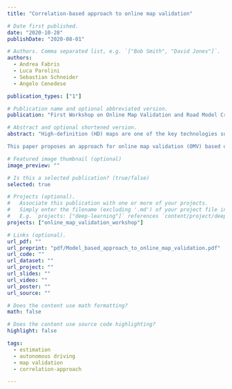 ```yaml
---
title: "Correlation-based approach to online map validation"

# Date first published.
date: "2020-10-28"
publishDate: "2020-08-01"

# Authors. Comma separated list, e.g. `["Bob Smith", "David Jones"]`.
authors:
  - Andrea Fabris
  - Luca Parolini
  - Sebastian Schneider
  - Angelo Cenedese

publication_types: ["1"]

# Publication name and optional abbreviated version.
publication: "First Workshop on Online Map Validation and Road Model Creation - IEEE Intelligent Vehicles Symposium - IV2020"

# Abstract and optional shortened version.
abstract: "High-definition (HD) maps are one of the key technologies supporting autonomous-driving vehicles (ADVs). Especially in urban scenarios, the field of view of sensors is often limited, and HD map provides critical information about upcoming road environmental data. Maps used for ADV are high resolution with centimeter-level accuracy and their correctness is fundamental when analyzing the safety of upcoming maneuvers.

This paper proposes an approach for online map validation (OMV) based on spatial and temporal correlation of smart-sensors. Smart sensors are capable of analyzing the validity of regions of the map independently from one another. Results from the sensors are then fused over multiple regions and time samples for providing a unified view to software components deciding on upcoming maneuvers  which areas of the maps are consistent with sensor data and which are not."

# Featured image thumbnail (optional)
image_preview: ""

# Is this a selected publication? (true/false)
selected: true

# Projects (optional).
#   Associate this publication with one or more of your projects.
#   Simply enter the filename (excluding '.md') of your project file in `content/project/`.
#   E.g. `projects: ["deep-learning"]` references `content/project/deep-learning.md`.
projects: ["online_map_validation_workshop"]

# Links (optional).
url_pdf: ""
url_preprint: "pdf/Model_based_approach_to_online_map_validation.pdf"
url_code: ""
url_dataset: ""
url_project: ""
url_slides: ""
url_video: ""
url_poster: ""
url_source: ""

# Does the content use math formatting?
math: false

# Does the content use source code highlighting?
highlight: false

tags:
  - estimation
  - autonomous driving
  - map validation
  - correlation-approach

---
```

